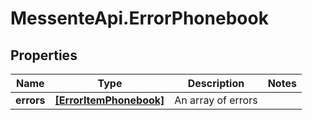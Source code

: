 # MessenteApi.ErrorPhonebook

## Properties

Name | Type | Description | Notes
------------ | ------------- | ------------- | -------------
**errors** | [**[ErrorItemPhonebook]**](ErrorItemPhonebook.md) | An array of errors | 


